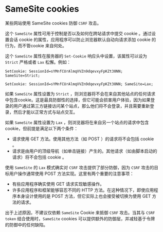 # SameSite cookies

某些网站使用 SameSite cookies 防御 `CSRF` 攻击。

这个 `SameSite` 属性可用于控制是否以及如何在跨站请求中提交 cookie 。通过设置会话 cookie 的属性，应用程序可以防止浏览器默认自动向请求添加 cookie 的行为，而不管cookie 来自何处。

这个 `SameSite` 属性在服务器的 `Set-Cookie` 响应头中设置，该属性可以设为 `Strict` 严格或者 `Lax` 松懈。例如：
```
SetCookie: SessionId=sYMnfCUrAlmqVVZn9dqevxyFpKZt30NN; SameSite=Strict;

SetCookie: SessionId=sYMnfCUrAlmqVVZn9dqevxyFpKZt30NN; SameSite=Lax;
```

如果 `SameSite` 属性设置为 `Strict` ，则浏览器将不会在来自其他站点的任何请求中包含cookie。这是最具防御性的选择，但它可能会损害用户体验，因为如果登录的用户通过第三方链接访问某个站点，那么他们将不会登录，并且需要重新登录，然后才能以正常方式与站点交互。

如果 `SameSite` 属性设置为 `Lax` ，则浏览器将在来自另一个站点的请求中包含cookie，但前提是满足以下两个条件：
- 请求使用 GET 方法。使用其他方法（如 POST ）的请求将不会包括 cookie 。
- 请求是由用户的顶级导航（如单击链接）产生的。其他请求（如由脚本启动的请求）将不会包括 cookie 。

使用 `SameSite` 的 `Lax` 模式确实对 `CSRF` 攻击提供了部分防御，因为 `CSRF` 攻击的目标用户操作通常使用 POST 方法实现。这里有两个重要的注意事项：
- 有些应用程序确实使用 GET 请求实现敏感操作。
- 许多应用程序和框架能够容忍不同的 HTTP 方法。在这种情况下，即使应用程序本身设计使用的是 POST 方法，但它实际上也会接受被切换为使用 GET 方法的请求。

出于上述原因，不建议仅依赖 `SameSite` Cookie 来抵御 `CSRF` 攻击。当其与 `CSRF token` 结合使用时，`SameSite` cookies 可以提供额外的防御层，并减轻基于令牌的防御中的任何缺陷。